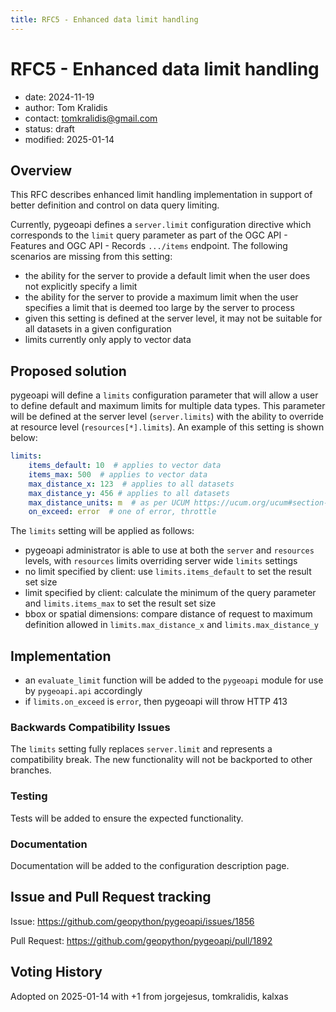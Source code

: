 ```yaml
---
title: RFC5 - Enhanced data limit handling
---
```


# RFC5 - Enhanced data limit handling

- date: 2024-11-19
- author: Tom Kralidis
- contact: tomkralidis@gmail.com
- status: draft
- modified: 2025-01-14

## Overview

This RFC describes enhanced limit handling implementation in support of better definition and control on data query limiting.

Currently, pygeoapi defines a `server.limit` configuration directive which corresponds to the `limit` query parameter as part of the OGC API - Features and OGC API - Records `.../items` endpoint.  The following scenarios are missing from this setting:

- the ability for the server to provide a default limit when the user does not explicitly specify a limit
- the ability for the server to provide a maximum limit when the user specifies a limit that is deemed too large by the server to process
- given this setting is defined at the server level, it may not be suitable for all datasets in a given configuration
- limits currently only apply to vector data

## Proposed solution

pygeoapi will define a `limits` configuration parameter that will allow a user to define default and maximum limits for multiple data types.  This parameter will be defined at the server level (`server.limits`) with the ability to override at resource level (`resources[*].limits`).  An example of this setting is shown below:

```yaml
limits:
    items_default: 10  # applies to vector data
    items_max: 500  # applies to vector data
    max_distance_x: 123  # applies to all datasets
    max_distance_y: 456 # applies to all datasets
    max_distance_units: m  # as per UCUM https://ucum.org/ucum#section-Tables-of-Terminal-Symbols
    on_exceed: error  # one of error, throttle
```

The `limits` setting will be applied as follows:

- pygeoapi administrator is able to use at both the `server` and `resources` levels, with `resources` limits overriding server wide `limits` settings
- no limit specified by client: use `limits.items_default` to set the result set size
- limit specified by client: calculate the minimum of the query parameter and `limits.items_max` to set the result set size
- bbox or spatial dimensions: compare distance of request to maximum definition allowed in `limits.max_distance_x` and `limits.max_distance_y`

## Implementation

- an `evaluate_limit` function will be added to the `pygeoapi` module for use by `pygeoapi.api` accordingly
- if `limits.on_exceed` is `error`, then pygeoapi will throw HTTP 413

### Backwards Compatibility Issues

The `limits` setting fully replaces `server.limit` and represents a compatibility break.  The new functionality will not be backported to other branches.

### Testing

Tests will be added to ensure the expected functionality.

### Documentation

Documentation will be added to the configuration description page.

## Issue and Pull Request tracking

Issue: <https://github.com/geopython/pygeoapi/issues/1856>

Pull Request: <https://github.com/geopython/pygeoapi/pull/1892>

## Voting History

Adopted on 2025-01-14 with +1 from jorgejesus, tomkralidis, kalxas
